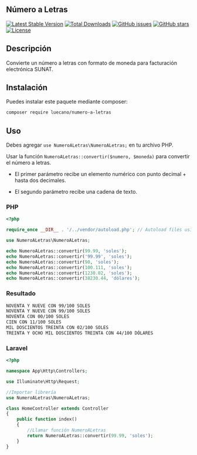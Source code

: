 ## Número a Letras
[![Latest Stable Version](https://poser.pugx.org/luecano/numero-a-letras/v/stable)](https://packagist.org/packages/luecano/numero-a-letras)
[![Total Downloads](https://poser.pugx.org/luecano/numero-a-letras/downloads)](https://packagist.org/packages/luecano/numero-a-letras)
[![GitHub issues](https://img.shields.io/github/issues/luecano/numero-a-letras.svg)](https://github.com/luecano/numero-a-letras/issues)
[![GitHub stars](https://img.shields.io/github/stars/luecano/numero-a-letras.svg)](https://github.com/luecano/numero-a-letras/stargazers)
[![License](https://poser.pugx.org/luecano/numero-a-letras/license)](https://packagist.org/packages/luecano/numero-a-letras)

## Descripción
Convierte un número a letras con formato de moneda para facturación electrónica SUNAT.

## Instalación
Puedes instalar este paquete mediante composer:

```bash
composer require luecano/numero-a-letras
```

## Uso
Debes agregar `use NumeroALetras\NumeroALetras;` en tu archivo PHP.

Usar la función `NumeroALetras::convertir($numero, $moneda)` para convertir el número a letras.

* El primer parámetro recibe un elemento numérico con punto decimal + hasta dos decimales.

* El segundo parámetro recibe una cadena de texto.

### PHP

```php
<?php

require_once __DIR__ . '/../vendor/autoload.php'; // Autoload files using Composer autoload

use NumeroALetras\NumeroALetras;

echo NumeroALetras::convertir(99.99, 'soles');
echo NumeroALetras::convertir('99.99', 'soles');
echo NumeroALetras::convertir(90, 'soles');
echo NumeroALetras::convertir(100.111, 'soles'); 
echo NumeroALetras::convertir(1230.02, 'soles');
echo NumeroALetras::convertir(38230.44, 'dólares'); 
```

### Resultado

```html
NOVENTA Y NUEVE CON 99/100 SOLES
NOVENTA Y NUEVE CON 99/100 SOLES
NOVENTA CON 00/100 SOLES
CIEN CON 11/100 SOLES
MIL DOSCIENTOS TREINTA CON 02/100 SOLES
TREINTA Y OCHO MIL DOSCIENTOS TREINTA CON 44/100 DÓLARES
```

### Laravel

```php
<?php

namespace App\Http\Controllers;

use Illuminate\Http\Request;

//Importar librería
use NumeroALetras\NumeroALetras;

class HomeController extends Controller
{
    public function index()
    {
        //Llamar función NumeroALetras
        return NumeroALetras::convertir(99.99, 'soles');  
    }
}
